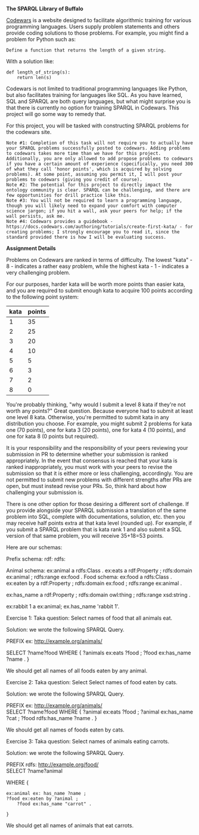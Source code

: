 **The SPARQL Library of Buffalo**

[Codewars](https://www.codewars.com/dashboard) is a website designed to facilitate algorithmic training for various programming languages. Users supply problem statements and others provide coding solutions to those problems. For example, you might find a problem for Python such as: 

```
Define a function that returns the length of a given string. 
```

With a solution like: 

```
def length_of_string(s):
	return len(s)
```
	
Codewars is not limited to traditional programming languages like Python, but also facilitates training for languages like SQL. As you have learned, SQL and SPARQL are both query languages, but what might surprise you is that there is currently no option for training SPARQL in Codewars. This project will go some way to remedy that. 

For this project, you will be tasked with constructing SPARQL problems for the codewars site. 

```
Note #1: Completion of this task will not require you to actually have your SPARQL problems successfully posted to codewars. Adding problems to codewars takes more time than we have for this project. Additionally, you are only allowed to add propose problems to codewars if you have a certain amount of experience (specifically, you need 300 of what they call 'honor points', which is acquired by solving problems). At some point, assuming you permit it, I will post your problems to codewars (giving you credit of course). 
Note #2: The potential for this project to directly impact the ontology community is clear. SPARQL can be challenging, and there are few opportunities for drill practice like this. 
Note #3: You will not be required to learn a programming language, though you will likely need to expand your comfort with computer science jargon; if you hit a wall, ask your peers for help; if the wall persists, ask me. 
Note #4: Codewars provides a guidebook - https://docs.codewars.com/authoring/tutorials/create-first-kata/ - for creating problems; I strongly encourage you to read it, since the standard provided there is how I will be evaluating success. 
```
**Assignment Details**

Problems on Codewars are ranked in terms of difficulty. The lowest "kata" - 8 - indicates a rather easy problem, while the highest kata - 1 - indicates a very challenging problem. 

For our purposes, harder kata will be worth more points than easier kata, and you are required to submit enough kata to acquire 100 points according to the following point system: 

  |   **kata**    |  **points**   |
  | ------------- | ------------- |
  |       1       |      35       |
  |       2       |      25       |
  |       3       |      20       |
  |       4       |      10       |
  |       5       |       5       |
  |       6       |       3       |
  |       7       |       2       |
  |       8       |       0       |

You're probably thinking, "why would I submit a level 8 kata if they're not worth any points?" Great question. Because everyone had to submit at least one level 8 kata. Otherwise, you're permitted to submit kata in any distribution you choose. For example, you might submit 2 problems for kata one (70 points), one for kata 3 (20 points), one for kata 4 (10 points), and one for kata 8 (0 points but required). 

It is your responsibility and the responsibility of your peers reviewing your submission in PR to determine whether your submission is ranked appropriately. In the event that consensus is reached that your kata is ranked inappropriately, you must work with your peers to revise the submission so that it is either more or less challenging, accordingly. You are not permitted to submit new problems with different strengths after PRs are open, but must instead revise your PRs. So, think hard about how challenging your submission is. 

There is one other option for those desiring a different sort of challenge. If you provide alongside your SPARQL submission a translation of the same problem into SQL, complete with documentations, solution, etc. then you may receive half points extra at that kata level (rounded up). For example, if you submit a SPARQL problem that is kata rank 1 and also submit a SQL version of that same problem, you  will receive 35+18=53 points. 


Here are our schemas:

Prefix schema:
rdf:
rdfs:

Animal schema:
ex:animal a rdfs:Class .
ex:eats a rdf:Property ; 
                       rdfs:domain ex:animal ; 
                       rdfs:range ex:food . 
Food schema:
ex:food a rdfs:Class .
ex:eaten by a rdf:Property ; 
                       rdfs:domain ex:food ; 
                       rdfs:range ex:animal . 

ex:has_name a rdf:Property ; 
                      rdfs:domain owl:thing ;
                      rdfs:range xsd:string .

ex:rabbit 1 a ex:animal;
                     ex.has_name 'rabbit 1'.

Exercise 1:
Taka question: Select names of food that all animals eat.

Solution: we wrote the following SPARQL Query.

PREFIX ex: http://example.org/animals/  

SELECT ?name?food
 WHERE
   {
  	?animals ex:eats ?food ;
        ?food ex:has_name ?name .
   }

We should get all names of all foods eaten by any animal.


Exercise 2:
Taka question: Select Select names of food eaten by cats.

Solution: we wrote the following SPARQL Query.

PREFIX ex: http://example.org/animals/  
SELECT ?name?food
 WHERE
   {
        ?animal ex:eats ?food ;
        ?animal ex:has_name ?cat ;
        ?food rdfs:has_name ?name .
   }

We should get all names of foods eaten by cats.


Exercise 3:
Taka question: Select names of animals eating carrots.

Solution: we wrote the following SPARQL Query.

PREFIX rdfs: http://example.org/food/  
SELECT ?name?animal

 WHERE
   {
       
	ex:animal ex: has_name ?name ;
	?food ex:eaten by ?animal ;
        ?food ex:has_name "carrot" .

    }

We should get all names of animals that eat carrots.
